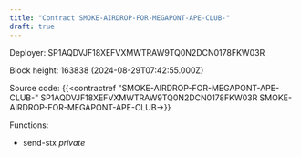 ```yaml
---
title: "Contract SMOKE-AIRDROP-FOR-MEGAPONT-APE-CLUB-"
draft: true
---
```

Deployer: SP1AQDVJF18XEFVXMWTRAW9TQ0N2DCN0178FKW03R


 



Block height: 163838 (2024-08-29T07:42:55.000Z)

Source code: {{<contractref "SMOKE-AIRDROP-FOR-MEGAPONT-APE-CLUB-" SP1AQDVJF18XEFVXMWTRAW9TQ0N2DCN0178FKW03R SMOKE-AIRDROP-FOR-MEGAPONT-APE-CLUB->}}

Functions:

* send-stx _private_
